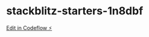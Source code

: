 # stackblitz-starters-1n8dbf

[Edit in Codeflow ⚡️](https://stackblitz.com/~/github.com/ExthemWP/stackblitz-starters-1n8dbf)